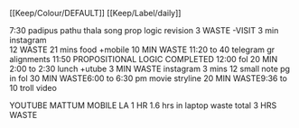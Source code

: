 [[Keep/Colour/DEFAULT]] [[Keep/Label/daily]]

7:30 padipus
pathu thala song
prop logic revision
3 WASTE -VISIT 3 min instagram  
12 WASTE 21 mins food +mobile
10 MIN WASTE   11:20 to 40 telegram gr alignments 
11:50 PROPOSITIONAL LOGIC COMPLETED
12:00 fol
20 MIN 2:00 to 2:30 lunch +utube
3 MIN WASTE instagram 3 mins
12 small note pg in fol
30 MIN WASTE6:00 to 6:30 pm movie stryline
20 MIN WASTE9:36 to 10 troll video

YOUTUBE MATTUM MOBILE LA 1 HR
1.6 hrs in laptop waste
total 3 HRS WASTE


